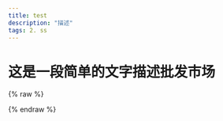 ```yaml
---
title: test
description: "描述"
tags: 2. ss
---
```

# 这是一段简单的文字描述批发市场

  {% raw %}
    <div id="map"></div>

  {% endraw %} 



